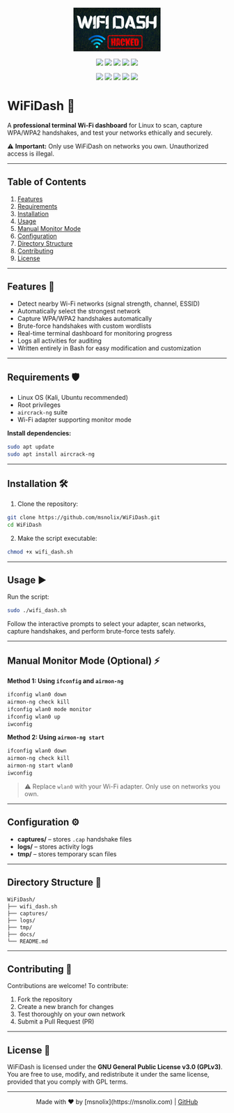 <p align="center">
  <img src=".github/wifidash.png" alt="WiFiDash Logo" width="200">
</p>

<p align="center">
  <img src="https://img.shields.io/badge/Version-1.0.0-green?style=for-the-badge">
  <img src="https://img.shields.io/github/license/msnolix/WiFiDash?style=for-the-badge">
  <img src="https://img.shields.io/github/stars/msnolix/WiFiDash?style=for-the-badge">
  <img src="https://img.shields.io/github/issues/msnolix/WiFiDash?color=red&style=for-the-badge">
  <img src="https://img.shields.io/github/forks/msnolix/WiFiDash?color=teal&style=for-the-badge">
</p>

<p align="center">
  <img src="https://img.shields.io/badge/Author-msnolix-blue?style=flat-square">
  <img src="https://img.shields.io/badge/Open%20Source-Yes-darkgreen?style=flat-square">
  <img src="https://img.shields.io/badge/Maintained%3F-Yes-lightblue?style=flat-square">
  <img src="https://img.shields.io/badge/Written%20In-Bash-darkcyan?style=flat-square">
  <a href="https://github.com/msnolix" target="_blank"><img src="https://img.shields.io/badge/GitHub-msnolix-black?style=flat-square"></a>
</p>

# WiFiDash 🚀
A **professional terminal Wi-Fi dashboard** for Linux to scan, capture WPA/WPA2 handshakes, and test your networks ethically and securely.

⚠️ **Important:** Only use WiFiDash on networks you own. Unauthorized access is illegal.

---

## Table of Contents

1. [Features](#features)  
2. [Requirements](#requirements)  
3. [Installation](#installation)  
4. [Usage](#usage)  
5. [Manual Monitor Mode](#manual-monitor-mode-optional-⚡)  
6. [Configuration](#configuration)  
7. [Directory Structure](#directory-structure)  
8. [Contributing](#contributing)  
9. [License](#license)  

---

## Features 🌟

- Detect nearby Wi-Fi networks (signal strength, channel, ESSID)  
- Automatically select the strongest network  
- Capture WPA/WPA2 handshakes automatically  
- Brute-force handshakes with custom wordlists  
- Real-time terminal dashboard for monitoring progress  
- Logs all activities for auditing  
- Written entirely in Bash for easy modification and customization  

---

## Requirements 🛡️

- Linux OS (Kali, Ubuntu recommended)  
- Root privileges  
- `aircrack-ng` suite  
- Wi-Fi adapter supporting monitor mode  

**Install dependencies:**

```bash
sudo apt update
sudo apt install aircrack-ng
```

---

## Installation 🛠️

1. Clone the repository:

```bash
git clone https://github.com/msnolix/WiFiDash.git
cd WiFiDash
```

2. Make the script executable:

```bash
chmod +x wifi_dash.sh
```

---

## Usage ▶️

Run the script:

```bash
sudo ./wifi_dash.sh
```

Follow the interactive prompts to select your adapter, scan networks, capture handshakes, and perform brute-force tests safely.

---

## Manual Monitor Mode (Optional) ⚡

**Method 1: Using `ifconfig` and `airmon-ng`**

```bash
ifconfig wlan0 down
airmon-ng check kill
ifconfig wlan0 mode monitor
ifconfig wlan0 up
iwconfig
```

**Method 2: Using `airmon-ng start`**

```bash
ifconfig wlan0 down
airmon-ng check kill
airmon-ng start wlan0
iwconfig
```

> ⚠️ Replace `wlan0` with your Wi-Fi adapter. Only use on networks you own.

---

## Configuration ⚙️

- **captures/** – stores `.cap` handshake files  
- **logs/** – stores activity logs  
- **tmp/** – stores temporary scan files  

---

## Directory Structure 📂

```
WiFiDash/
├── wifi_dash.sh
├── captures/
├── logs/
├── tmp/
├── docs/
└── README.md
```

---

## Contributing 🤝

Contributions are welcome! To contribute:

1. Fork the repository  
2. Create a new branch for changes  
3. Test thoroughly on your own network  
4. Submit a Pull Request (PR)  

---

## License 📄

WiFiDash is licensed under the **GNU General Public License v3.0 (GPLv3)**. You are free to use, modify, and redistribute it under the same license, provided that you comply with GPL terms.

---

<p align="center">
Made with ❤️ by [msnolix](https://msnolix.com) | <a href="https://github.com/msnolix" target="_blank">GitHub</a>
</p>
